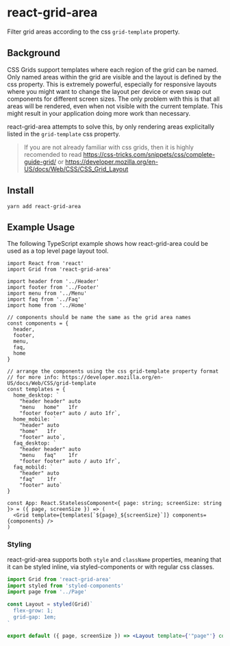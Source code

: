 # react-grid-area

Filter grid areas according to the css `grid-template` property.

## Background

CSS Grids support templates where each region of the grid can be named. Only named areas within the grid are visible and the layout is defined by the css property. This is extremely powerful, especially for responsive layouts where you might want to change the layout per device or even swap out components for different screen sizes. The only problem with this is that all areas will be rendered, even when not visible with the current template. This might result in your application doing more work than necessary.

react-grid-area attempts to solve this, by only rendering areas explicitally listed in the `grid-template` css property.

> If you are not already familiar with css grids, then it is highly recomended to read https://css-tricks.com/snippets/css/complete-guide-grid/ or https://developer.mozilla.org/en-US/docs/Web/CSS/CSS_Grid_Layout

## Install

```
yarn add react-grid-area
```

## Example Usage

The following TypeScript example shows how react-grid-area could be used as a top level page layout tool.

```tsx
import React from 'react'
import Grid from 'react-grid-area'

import header from '../Header'
import footer from '../Footer'
import menu from '../Menu'
import faq from '../Faq'
import home from '../Home'

// components should be name the same as the grid area names
const components = {
  header,
  footer,
  menu,
  faq,
  home
}

// arrange the components using the css grid-template property format
// for more info: https://developer.mozilla.org/en-US/docs/Web/CSS/grid-template
const templates = {
  home_desktop: `
    "header header" auto
    "menu   home"   1fr
    "footer footer" auto / auto 1fr`,
  home_mobile: `
    "header" auto
    "home"   1fr
    "footer" auto`,
  faq_desktop: `
    "header header" auto
    "menu   faq"    1fr
    "footer footer" auto / auto 1fr`,
  faq_mobild: `
    "header" auto
    "faq"    1fr
    "footer" auto`
}

const App: React.StatelessComponent<{ page: string; screenSize: string }> = ({ page, screenSize }) => (
  <Grid template={templates[`${page}_${screenSize}`]} components={components} />
)
```

### Styling

react-grid-area supports both `style` and `className` properties, meaning that it can be styled inline, via styled-components or with regular css classes.

```jsx
import Grid from 'react-grid-area'
import styled from 'styled-components'
import page from '../Page'

const Layout = styled(Grid)`
  flex-grow: 1;
  grid-gap: 1em;
`

export default ({ page, screenSize }) => <Layout template={'"page"'} components={{ page }} />
```
